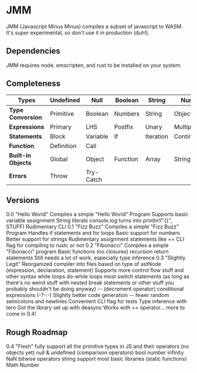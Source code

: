 # JMM
JMM (Javascript Minus Minus) compiles a subset of javascript to WASM.
It's super experimental, so don't use it in production (duh!).

## Dependencies
JMM requires node, emscripten, and rust to be installed on your system.

## Completeness

| **Types**            | Undefined  | Null      | Boolean  | String    | Number         | Object   | Reference  | List     | Completion |         |             |            |
|----------------------|------------|-----------|----------|-----------|----------------|----------|------------|----------|------------|---------|-------------|------------|
| **Type Conversion**  | Primitive  | Boolean   | Numbers  | String    | Object         | Callable |            |          |            |         |             |            |
| **Expressions**      | Primary    | LHS       | Postfix  | Unary     | Multiplicative | Additive | Relational | Equality | Bitwise    | Logical | Conditional | Assignment |
| **Statements**       | Block      | Variable  | If       | Iteration | Continue       | Break    | Return     | With     | Switch     |         |             |            |
| **Function**         | Definition | Call      |          |           |                |          |            |          |            |         |             |            |
| **Built-in Objects** | Global     | Object    | Function | Array     | String         | Boolean  | Number     | Math     | Date       | RegExp  | Error       | JSON       |
| **Errors**           | Throw      | Try-Catch |          |           |                |          |            |          |            |         |             |            |

## Versions
0.0 "Hello World"
  Compiles a simple "Hello World" Program
    Supports basic variable assignment
    String literals
    console.log turns into println!("{}", STUFF)
  Rudimentary CLI
0.1 "Fizz Buzz"
  Compiles a simple "Fizz Buzz" Program
    Handles if statements and for loops
    Basic support for numbers
    Better support for strings
    Rudimentary assignment statements like +=
  CLI flag for compiling to rustc or not
0.2 "Fibonacci"
  Compiles a simple "Fibonacci" program
    Basic functions (no closures)
    recursion
    return statements
  Still needs a lot of work, especially type inference
0.3 "Slightly Legit"
  Reorganized compiler into files based on type of astNode (expression, declaration, statement)
  Supports more control flow stuff and other syntax
    while loops
    do-while loops
    most switch statements
        (as long as there's no weird stuff with nested break statements or other stuff you probably shouldn't be doing anyway)
    -- (decrement operator)
    conditional expressions (-?-:-)
  Slightly better code generation -- fewer random semicolons and newlines
  Convenient CLI flag for tests
  Type inference with tern
    Got the library set up with deasync
    Works with += operator... more to come in 0.4!

## Rough Roadmap
0.4 "Flesh"
  fully support all the primitive types in JS and their operators (no objects yet)
    null & undefined (comparison operators)
    bool
    number
      infinity
      NaN
      bitwise operators
    string
  support most basic libraries (static functions)
    Math
    Number

